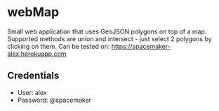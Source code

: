 # webMap

Small web application that uses GeoJSON polygons on top of a map.
Supported methods are union and intersect - just select 2 polygons by clicking on them.
Can be tested on: https://spacemaker-alex.herokuapp.com


Credentials
---
* User: alex
* Password: @spacemaker
